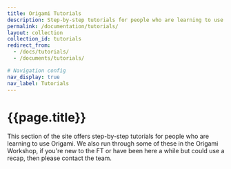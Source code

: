 ```yaml
---
title: Origami Tutorials
description: Step-by-step tutorials for people who are learning to use Origami.
permalink: /documentation/tutorials/
layout: collection
collection_id: tutorials
redirect_from:
  - /docs/tutorials/
  - /documents/tutorials/

# Navigation config
nav_display: true
nav_label: Tutorials
---
```


# {{page.title}}

This section of the site offers step-by-step tutorials for people who are learning to use Origami. We also run through some of these in the Origami Workshop, if you're new to the FT or have been here a while but could use a recap, then please contact the team.
